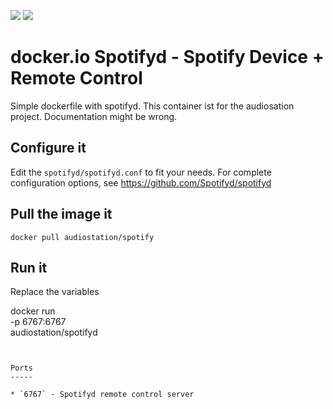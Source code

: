 [![](https://images.microbadger.com/badges/image/audiostation/spotify.svg)](https://microbadger.com/images/audiostation/spotify "Get your own image badge on microbadger.com")
[![](https://images.microbadger.com/badges/version/audiostation/spotify.svg)](https://microbadger.com/images/audiostation/spotify "Get your own version badge on microbadger.com")

docker.io Spotifyd - Spotify Device + Remote Control
===================================================

Simple dockerfile with spotifyd. This container ist for the audiosation project. Documentation might be wrong.


Configure it
------------

Edit the `spotifyd/spotifyd.conf` to fit your needs. 
For complete configuration options, see https://github.com/Spotifyd/spotifyd


Pull the image it
--------

`docker pull audiostation/spotify`


Run it
------

Replace the variables

docker run \
     -p 6767:6767 \
      audiostation/spotifyd
```


Ports
-----

* `6767` - Spotifyd remote control server
